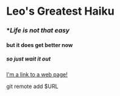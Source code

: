 # Leo's Greatest Haiku

### **Life is not that easy*
#### but it does get better now
##### so just wait it out
[I'm a link to a web page!](http://www.google.com)

git remote add $URL
